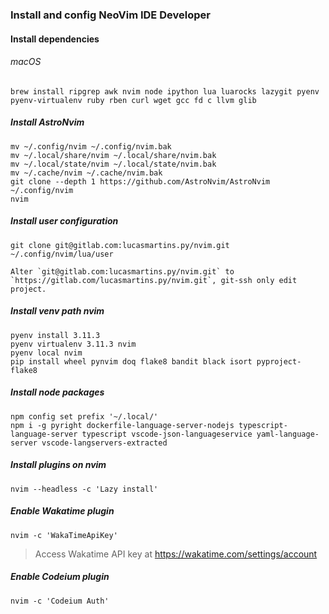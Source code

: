 ### Install and config NeoVim IDE Developer

#### Install dependencies

###### macOS

```console
brew install ripgrep awk nvim node ipython lua luarocks lazygit pyenv pyenv-virtualenv ruby rben curl wget gcc fd c llvm glib
```

##### Install AstroNvim

```console
mv ~/.config/nvim ~/.config/nvim.bak
mv ~/.local/share/nvim ~/.local/share/nvim.bak
mv ~/.local/state/nvim ~/.local/state/nvim.bak
mv ~/.cache/nvim ~/.cache/nvim.bak
git clone --depth 1 https://github.com/AstroNvim/AstroNvim ~/.config/nvim
nvim
```


##### Install user configuration

```console
git clone git@gitlab.com:lucasmartins.py/nvim.git ~/.config/nvim/lua/user
```
    Alter `git@gitlab.com:lucasmartins.py/nvim.git` to `https://gitlab.com/lucasmartins.py/nvim.git`, git-ssh only edit project. 

##### Install venv path nvim

```console
pyenv install 3.11.3
pyenv virtualenv 3.11.3 nvim
pyenv local nvim
pip install wheel pynvim doq flake8 bandit black isort pyproject-flake8
```

##### Install node packages

```console
npm config set prefix '~/.local/'
npm i -g pyright dockerfile-language-server-nodejs typescript-language-server typescript vscode-json-languageservice yaml-language-server vscode-langservers-extracted
```

##### Install plugins on nvim

```console
nvim --headless -c 'Lazy install'
```

##### Enable Wakatime plugin

```console
nvim -c 'WakaTimeApiKey'
```
> Access Wakatime API key at https://wakatime.com/settings/account

##### Enable Codeium plugin

```console
nvim -c 'Codeium Auth'
```
